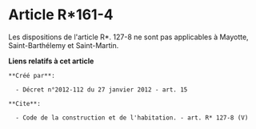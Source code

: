 # Article R*161-4

Les dispositions de l'article R*. 127-8 ne sont pas applicables à Mayotte, Saint-Barthélemy et Saint-Martin.

**Liens relatifs à cet article**

	**Créé par**:

	  - Décret n°2012-112 du 27 janvier 2012 - art. 15

	**Cite**:

	  - Code de la construction et de l'habitation. - art. R* 127-8 (V)
